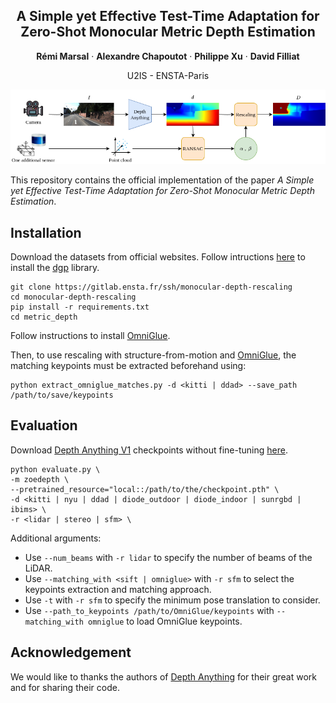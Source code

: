 <div align="center">
<h2>A Simple yet Effective Test-Time Adaptation for Zero-Shot Monocular Metric Depth Estimation
</h2>

**Rémi Marsal** · **Alexandre Chapoutot** · **Philippe Xu** · **David Filliat**

U2IS - ENSTA-Paris

![teaser](assets/rescaling.png)

</div>

This repository contains the official implementation of the paper *A Simple yet Effective Test-Time Adaptation for Zero-Shot Monocular Metric Depth Estimation*.

## Installation

Download the datasets from official websites. Follow intructions [here](https://github.com/TRI-ML/dgp/blob/master/docs/VIRTUAL_ENV.md) to install the [dgp](https://github.com/TRI-ML/dgp/tree/master) library.

```
git clone https://gitlab.ensta.fr/ssh/monocular-depth-rescaling
cd monocular-depth-rescaling
pip install -r requirements.txt
cd metric_depth
```

Follow instructions to install [OmniGlue](https://github.com/google-research/omniglue).

Then, to use rescaling with structure-from-motion and [OmniGlue](https://github.com/google-research/omniglue), the matching keypoints must be extracted beforehand using:
```
python extract_omniglue_matches.py -d <kitti | ddad> --save_path /path/to/save/keypoints
```

## Evaluation

Download [Depth Anything V1](https://github.com/LiheYoung/Depth-Anything) checkpoints without fine-tuning [here](https://huggingface.co/spaces/LiheYoung/Depth-Anything/tree/main/checkpoints).

```
python evaluate.py \
-m zoedepth \
--pretrained_resource="local::/path/to/the/checkpoint.pth" \
-d <kitti | nyu | ddad | diode_outdoor | diode_indoor | sunrgbd | ibims> \
-r <lidar | stereo | sfm> \
```

Additional arguments:

- Use `--num_beams` with `-r lidar` to specify the number of beams of the LiDAR.
- Use `--matching_with <sift | omniglue>` with `-r sfm` to select the keypoints extraction and matching approach.
- Use `-t`  with `-r sfm` to specify the minimum pose translation to consider.
- Use `--path_to_keypoints /path/to/OmniGlue/keypoints`  with `--matching_with omniglue` to load OmniGlue keypoints.

## Acknowledgement

We would like to thanks the authors of [Depth Anything](https://github.com/LiheYoung/Depth-Anything) for their great work and for sharing their code.
